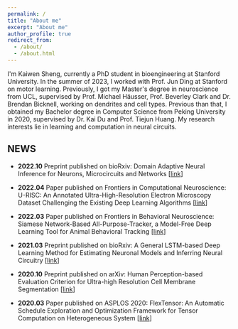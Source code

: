 ```yaml
---
permalink: /
title: "About me"
excerpt: "About me"
author_profile: true
redirect_from: 
  - /about/
  - /about.html
---
```


I'm Kaiwen Sheng, currently a PhD student in bioengineering at Stanford University. In the summer of 2023, I worked with Prof. Jun Ding at Stanford on motor learning. Previously, I got my Master's degree in neuroscience from UCL, supervised by Prof. Michael Häusser, Prof. Beverley Clark and Dr. Brendan Bicknell, working on dendrites and cell types. Previous than that, I obtained my Bachelor degree in Computer Science from Peking University in 2020, supervised by Dr. Kai Du and Prof. Tiejun Huang. My research interests lie in learning and computation in neural circuits.

## NEWS
- **2022.10** Preprint published on bioRxiv: Domain Adaptive Neural Inference for Neurons, Microcircuits and Networks [[link](https://biorxiv.org/cgi/content/short/2022.10.03.510694v1)]

- **2022.04** Paper published on Frontiers in Computational Neuroscience: U-RISC: An Annotated Ultra-High-Resolution Electron Microscopy Dataset Challenging the Existing Deep Learning Algorithms [[link](https://www.frontiersin.org/articles/10.3389/fncom.2022.842760/full)]

- **2022.03** Paper published on Frontiers in Behavioral Neuroscience: Siamese Network-Based All-Purpose-Tracker, a Model-Free Deep Learning Tool for Animal Behavioral Tracking [[link](https://www.frontiersin.org/articles/10.3389/fnbeh.2022.759943/full)]

- **2021.03** Preprint published on bioRxiv: A General LSTM-based Deep Learning Method for Estimating Neuronal Models and Inferring Neural Circuitry [[link](https://www.biorxiv.org/content/10.1101/2021.03.14.434027v1.abstract)]

- **2020.10** Preprint published on arXiv: Human Perception-based Evaluation Criterion for Ultra-high Resolution Cell Membrane Segmentation [[link](https://arxiv.org/abs/2010.08209)]

- **2020.03** Paper published on ASPLOS 2020: FlexTensor: An Automatic Schedule Exploration and Optimization Framework for Tensor Computation on Heterogeneous System [[link](https://dl.acm.org/doi/10.1145/3373376.3378508)]